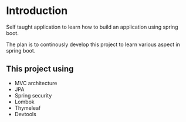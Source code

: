 # Introduction

Self taught application to learn how to build an application using spring boot.

The plan is to continously develop this project to learn various aspect in spring boot.

##  This project using

* MVC architecture
* JPA
* Spring security
* Lombok
* Thymeleaf
* Devtools
